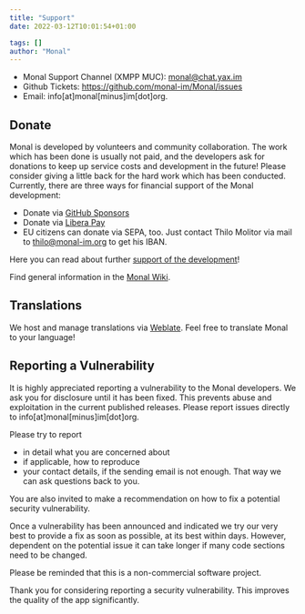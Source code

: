 ```yaml
---
title: "Support"
date: 2022-03-12T10:01:54+01:00

tags: []
author: "Monal"
---
```


* Monal Support Channel (XMPP MUC): [monal@chat.yax.im](xmpp:monal@chat.yax.im?join)
* Github Tickets: https://github.com/monal-im/Monal/issues
* Email: info[at]monal[minus]im[dot]org.

## Donate
Monal is developed by volunteers and community collaboration. The work which has been done is usually not paid, and the developers ask for donations to keep up service costs and development in the future! Please consider giving a little back for the hard work which has been conducted. Currently, there are three ways for financial support of the Monal development:

- Donate via [GitHub Sponsors](https://github.com/sponsors/tmolitor-stud-tu)
- Donate via [Libera Pay](https://liberapay.com/tmolitor)
- EU citizens can donate via SEPA, too. Just contact Thilo Molitor via mail to thilo@monal-im.org to get his IBAN.

Here you can read about further [support of the development](https://github.com/monal-im/Monal/issues/363)!

Find general information in the [Monal Wiki](https://github.com/monal-im/Monal/wiki).

## Translations

We host and manage translations via [Weblate](https://hosted.weblate.org/engage/monal/).
Feel free to translate Monal to your language!

## Reporting a Vulnerability

It is highly appreciated reporting a vulnerability to the Monal developers.
We ask you for disclosure until it has been fixed.
This prevents abuse and exploitation in the current published releases.
Please report issues directly to info[at]monal[minus]im[dot]org.

Please try to report
* in detail what you are concerned about
* if applicable, how to reproduce
* your contact details, if the sending email is not enough.
  That way we can ask questions back to you.

You are also invited to make a recommendation on how to fix a potential security vulnerability.

Once a vulnerability has been announced and indicated we try our very best to provide a fix as soon as possible, at its best within days. However, dependent on the potential issue it can take longer if many code sections need to be changed.

Please be reminded that this is a non-commercial software project.

Thank you for considering reporting a security vulnerability.
This improves the quality of the app significantly.
